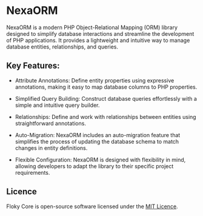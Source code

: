 # NexaORM

NexaORM is a modern PHP Object-Relational Mapping (ORM) library designed to simplify database interactions and streamline the development of PHP applications. It provides a lightweight and intuitive way to manage database entities, relationships, and queries.

## Key Features:

- Attribute Annotations: Define entity properties using expressive annotations, making it easy to map database columns to PHP properties.

- Simplified Query Building: Construct database queries effortlessly with a simple and intuitive query builder.

- Relationships: Define and work with relationships between entities using straightforward annotations.

- Auto-Migration: NexaORM includes an auto-migration feature that simplifies the process of updating the database schema to match changes in entity definitions.

- Flexible Configuration: NexaORM is designed with flexibility in mind, allowing developers to adapt the library to their specific project requirements.

## Licence

Floky Core is open-source software licensed under the [MIT Licence](https://en.wikipedia.org/wiki/MIT_License).